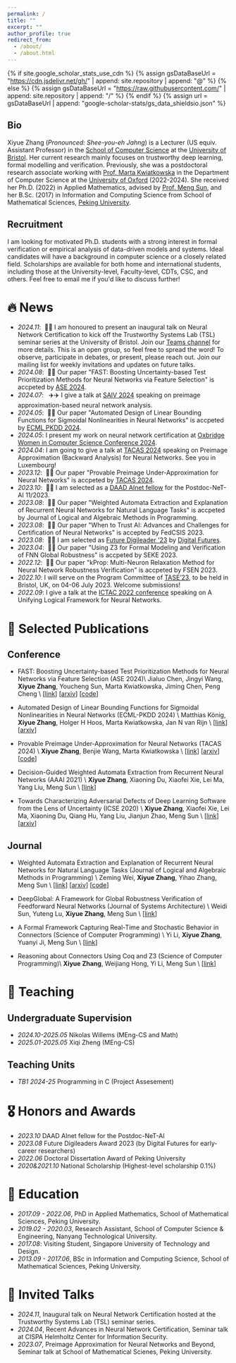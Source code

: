 ```yaml
---
permalink: /
title: ""
excerpt: ""
author_profile: true
redirect_from: 
  - /about/
  - /about.html
---
```


{% if site.google_scholar_stats_use_cdn %}
{% assign gsDataBaseUrl = "https://cdn.jsdelivr.net/gh/" | append: site.repository | append: "@" %}
{% else %}
{% assign gsDataBaseUrl = "https://raw.githubusercontent.com/" | append: site.repository | append: "/" %}
{% endif %}
{% assign url = gsDataBaseUrl | append: "google-scholar-stats/gs_data_shieldsio.json" %}

<span class='anchor' id='about-me'></span>

## Bio
Xiyue Zhang (<em>Pronounced: Shee-you-eh Jahng</em>) is a Lecturer (US equiv. Assistant Professor) in the [School of Computer Science](https://www.bristol.ac.uk/engineering/schools/computer-science/) at the [University of Bristol](https://www.bristol.ac.uk/).
Her current research mainly focuses on trustworthy deep learning, formal modelling and verification.
Previously, she was a postdoctoral research associate working with [Prof. Marta Kwiatkowska](https://www.cs.ox.ac.uk/people/marta.kwiatkowska/) in the Department of Computer Science at the [University of Oxford](https://www.cs.ox.ac.uk/) (2022-2024).
She received her Ph.D. (2022) in Applied Mathematics, advised by [Prof. Meng Sun](https://www.math.pku.edu.cn/teachers/sunm/indexen.html), and her B.Sc. (2017) in Information and Computing Science from School of Mathematical Sciences, [Peking University](https://english.pku.edu.cn/).


<!-- I have published more than 100 papers at the top international AI conferences with total <a href='https://scholar.google.com/citations?user=DhtAFkwAAAAJ'>google scholar citations <strong><span id='total_cit'>260000+</span></strong></a> (You can also use google scholar badge <a href='https://scholar.google.com/citations?user=DhtAFkwAAAAJ'><img src="https://img.shields.io/endpoint?url={{ url | url_encode }}&logo=Google%20Scholar&labelColor=f6f6f6&color=9cf&style=flat&label=citations"></a>). -->

## Recruitment
I am looking for motivated Ph.D. students with a strong interest in formal verification or empirical analysis of data-driven models and systems. Ideal candidates will have a background in computer science or a closely related field. Scholarships are available for both home and international students, including those at the University-level, Faculty-level, CDTs, CSC, and others. Feel free to email me if you'd like to discuss further!

# 🔥 News
- *2024.11*: &nbsp;🎉🎉 I am honoured to present an inaugural talk on Neural Network Certification to kick off the Trustworthy Systems Lab (TSL) seminar series at the University of Bristol.
Join our [Teams channel](https://teams.microsoft.com/l/channel/19%3a22010dd992a94c4fad51ebbe0e678fc5%40thread.tacv2/General?groupId=7c8a30f5-2218-4763-9fa3-7ee3d23ab033&tenantId=b2e47f30-cd7d-4a4e-a5da-b18cf1a4151b) for more details.
This is an open group, so feel free to spread the word! To observe, participate in debates, or present, please reach out. Join our mailing list for weekly invitations and updates on future talks.
- *2024.08*: &nbsp;🎉🎉 Our paper "FAST: Boosting Uncertainty-based Test Prioritization Methods for Neural Networks via Feature Selection" is accpeted by [ASE 2024](https://conf.researchr.org/home/ase-2024).
- *2024.07*: &nbsp; ✈️✈️ I give a talk at [SAIV 2024](https://www.aiverification.org/) speaking on preimage approximation-based neural network analysis.
- *2024.05*: &nbsp;🎉🎉 Our paper "Automated Design of Linear Bounding Functions for Sigmoidal Nonlinearities in Neural Networks" is accpeted by [ECML PKDD 2024](https://ecmlpkdd.org/2024/).
- *2024.05*: I present my work on neural network certification at [Oxbridge Women in Computer Science Conference 2024](https://www.cs.ox.ac.uk/conferences/Oxbridge2024/index.html).
- *2024.04*: I am going to give a talk at [TACAS 2024](https://etaps.org/2024/conferences/tacas/) speaking on Preimage Approximation (Backward Analysis) for Neural Networks. See you in Luxembourg!
- *2023.12*: &nbsp;🎉🎉 Our paper "Provable Preimage Under-Approximation for Neural Networks" is accpeted by [TACAS 2024](https://link.springer.com/chapter/10.1007/978-3-031-57256-2_1).
- *2023.10*: &nbsp;🎉🎉 I am selected as a [DAAD AInet fellow](https://www.daad.de/en/the-daad/postdocnet/details-and-application/) for the Postdoc-NeT-AI 11/2023.
- *2023.08*: &nbsp;🎉🎉 Our paper "Weighted Automata Extraction and Explanation of Recurrent Neural Networks for Natural Language Tasks" is accpeted by Journal of Logical and Algebraic Methods in Programming.
- *2023.08*: &nbsp;🎉🎉 Our paper "When to Trust AI: Advances and Challenges for Certification of Neural Networks" is accepted by FedCSIS 2023.
- *2023.08*: &nbsp;🎉🎉 I am selected as [Future Digileader '23](https://www.digitalfutures.kth.se/news/future-digileaders-23/) by [Digital Futures](https://www.digitalfutures.kth.se/).
- *2023.04*: &nbsp;🎉🎉 Our paper "Using Z3 for Formal Modeling and Verification of FNN Global Robustness" is accpeted by SEKE 2023.
- *2022.12*: &nbsp;🎉🎉 Our paper "kProp: Multi-Neuron Relaxation Method for Neural Network Robustness Verification" is accpeted by FSEN 2023.
- *2022.10*: I will serve on the Program Committee of [TASE’23](https://bristolpl.github.io/tase2023/), to be held in Bristol, UK, on 04-06 July 2023. Welcome submissions!
- *2022.09*: I give a talk at the [ICTAC 2022 conference](http://viam.science.tsu.ge/clas2022/) speaking on A Unifying Logical Framework for Neural Networks.




# 📝 Selected Publications 

<!-- <div class='paper-box'><div class='paper-box-image'><div><div class="badge">CVPR 2016</div><img src='images/500x300.png' alt="sym" width="100%"></div></div>
<div class='paper-box-text' markdown="1"> -->

<!-- [Deep Residual Learning for Image Recognition](https://openaccess.thecvf.com/content_cvpr_2016/papers/He_Deep_Residual_Learning_CVPR_2016_paper.pdf)

**Kaiming He**, Xiangyu Zhang, Shaoqing Ren, Jian Sun

[**Project**](https://scholar.google.com/citations?view_op=view_citation&hl=zh-CN&user=DhtAFkwAAAAJ&citation_for_view=DhtAFkwAAAAJ:ALROH1vI_8AC) <strong><span class='show_paper_citations' data='DhtAFkwAAAAJ:ALROH1vI_8AC'></span></strong>
- Lorem ipsum dolor sit amet, consectetur adipiscing elit. Vivamus ornare aliquet ipsum, ac tempus justo dapibus sit amet. 
</div>
</div> -->

## Conference
- FAST: Boosting Uncertainty-based Test Prioritization Methods for Neural Networks via Feature Selection (ASE 2024)\\
Jialuo Chen, Jingyi Wang, **Xiyue Zhang**, Youcheng Sun, Marta Kwiatkowska, Jiming Chen, Peng Cheng \\
[[link](https://dl.acm.org/doi/abs/10.1145/3691620.3695472)]
[[arxiv](https://arxiv.org/pdf/2409.09130)] 
[[code](https://github.com/Testing4AI/FAST)]

- Automated Design of Linear Bounding Functions for Sigmoidal Nonlinearities in Neural Networks (ECML-PKDD 2024) \\
Matthias König, **Xiyue Zhang**, Holger H Hoos, Marta Kwiatkowska, Jan N van Rijn \\
[[link](https://link.springer.com/chapter/10.1007/978-3-031-70368-3_23)]
[[arxiv](https://arxiv.org/pdf/2406.10154)]

- Provable Preimage Under-Approximation for Neural Networks (TACAS 2024) \\
 **Xiyue Zhang**, Benjie Wang, Marta Kwiatkowska \\
[[link](https://link.springer.com/chapter/10.1007/978-3-031-57256-2_1)] [[arxiv](https://arxiv.org/pdf/2305.03686)] [[code](https://github.com/Zhang-Xiyue/PreimageApproxForNNs)]

- Decision-Guided Weighted Automata Extraction from Recurrent Neural Networks (AAAI 2021) \\
 **Xiyue Zhang**, Xiaoning Du, Xiaofei Xie, Lei Ma, Yang Liu, Meng Sun \\
[[link](https://ojs.aaai.org/index.php/AAAI/article/view/17391)]

- Towards Characterizing Adversarial Defects of Deep Learning Software from the Lens of Uncertainty (ICSE 2020) \\
 **Xiyue Zhang**, Xiaofei Xie, Lei Ma, Xiaoning Du, Qiang Hu, Yang Liu, Jianjun Zhao, Meng Sun \\
 [[link](https://dl.acm.org/doi/abs/10.1145/3377811.3380368)]
 [[arxiv](https://arxiv.org/pdf/2004.11573)]

## Journal
- Weighted Automata Extraction and Explanation of Recurrent Neural Networks for Natural Language Tasks (Journal of Logical and Algebraic Methods in Programming) \\
Zeming Wei, **Xiyue Zhang**, Yihao Zhang, Meng Sun \\
[[link](https://www.sciencedirect.com/science/article/abs/pii/S2352220823000615)]
[[arxiv](https://arxiv.org/pdf/2306.14040)] [[code](https://github.com/weizeming/Extract_WFA_from_RNN_for_NL)]

- DeepGlobal: A Framework for Global Robustness Verification of Feedforward Neural Networks (Journal of Systems Architecture) \\
Weidi Sun, Yuteng Lu, **Xiyue Zhang**, Meng Sun \\
[[link](https://www.sciencedirect.com/science/article/abs/pii/S138376212200128X)]

- A Formal Framework Capturing Real-Time and Stochastic Behavior in Connectors (Science of Computer Programming) \\
Yi Li, **Xiyue Zhang**, Yuanyi Ji, Meng Sun \\
[[link](https://www.sciencedirect.com/science/article/pii/S0167642318301631)]

- Reasoning about Connectors Using Coq and Z3 (Science of Computer Programming)\\
**Xiyue Zhang**, Weijiang Hong, Yi Li, Meng Sun \\
[[link](https://www.sciencedirect.com/science/article/pii/S0167642318304076)]


# 🏫 Teaching
## Undergraduate Supervision
- *2024.10-2025.05* Nikolas Willems (MEng-CS and Math)
- *2025.01-2025.05* Xiqi Zheng (MEng-CS)

## Teaching Units
- *TB1 2024-25* Programming in C (Project Assesement)

# 🎖 Honors and Awards
- *2023.10* DAAD AInet fellow for the Postdoc-NeT-AI 
- *2023.08* Future Digileaders Award 2023 (by Digital Futures for early-career researchers)
- *2022.06* Doctoral Dissertation Award of Peking University 
- *2020&2021.10* National Scholarship (Highest-level scholarship 0.1%)

# 📖 Education
- *2017.09 - 2022.06*, PhD in Applied Mathematics, School of Mathematical Sciences, Peking University.
- *2019.02 - 2020.03*, Research Assistant, School of Computer Science & Engineering, Nanyang Technological University.
- *2017.08*: Visiting Student, Singapore University of Technology and Design.
- *2013.09 - 2017.06*, BSc in Information and Computing Science, School of Mathematical Sciences, Peking University.

# 💬 Invited Talks
- *2024.11*, Inaugural talk on Neural Network Certification hosted at the Trustworthy Systems Lab (TSL) seminar series.
- *2024.04*, Recent Advances in Neural Network Certification, Seminar talk at CISPA Helmholtz Center for Information Security.
- *2023.07*, Preimage Approximation for Neural Networks and Beyond, Seminar talk at School of Mathematical Scienes, Peking University.